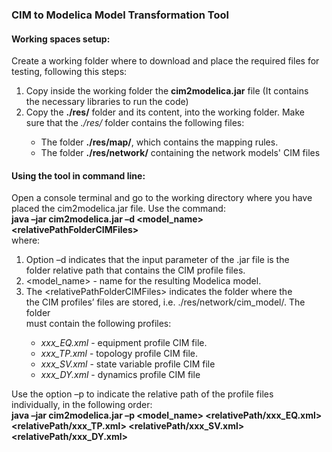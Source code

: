 <h3> CIM to Modelica Model Transformation Tool</h3>
<p>
<h4> Working spaces setup: </h4>
Create a working folder where to download and place the required files for <br>
testing, following this steps:
<ol>
<li>Copy inside the working folder the <b>cim2modelica.jar</b> file (It contains <br>
the necessary libraries to run the code)</li>
<li>Copy the <b>./res/</b> folder and its content, into the working folder. Make <br>
sure that the <i>./res/</i> folder contains the following files:</li>
<ul>
<li>The folder <b>./res/map/</b>, which contains the mapping rules.</li>
<li>The folder <b>./res/network/</b> containing the network models' CIM files </li>
</ul>
</ol>
</p>
<p>
<h4>Using the tool in command line:</h4>
Open a console terminal and go to the working directory where you have <br>
placed the cim2modelica.jar file. Use the command: <br>
<b>java –jar cim2modelica.jar –d &lt;model_name&gt; &lt;relativePathFolderCIMFiles&gt;</b><br>
where:
<ol>
<li>Option –d indicates that the input parameter of the .jar file is the <br>
folder relative path that contains the CIM profile files.</li>
<li>&lt;model_name&gt; - name for the resulting Modelica model.</li>
<li>The &lt;relativePathFolderCIMFiles&gt; indicates the folder where the <br>
the CIM profiles’ files are stored, i.e. ./res/network/cim_model/. The folder <br>
must contain the following profiles:</li>
<ul>
	<li><i>xxx_EQ.xml</i> - equipment profile CIM file.</li>
	<li><i>xxx_TP.xml</i> - topology profile CIM file.</li>
	<li><i>xxx_SV.xml</i> - state variable profile CIM file</li>
	<li><i>xxx_DY.xml</i> - dynamics profile CIM file</li>
</ul>
</ol>
</p>
<p>
Use the option –p to indicate the relative path of the profile files <br>
individually, in the following order: <br>
<b>java –jar cim2modelica.jar –p &lt;model_name&gt; &lt;relativePath/xxx_EQ.xml&gt; <br>
&lt;relativePath/xxx_TP.xml&gt; &lt;relativePath/xxx_SV.xml&gt; &lt;relativePath/xxx_DY.xml&gt;</b>
</p>
